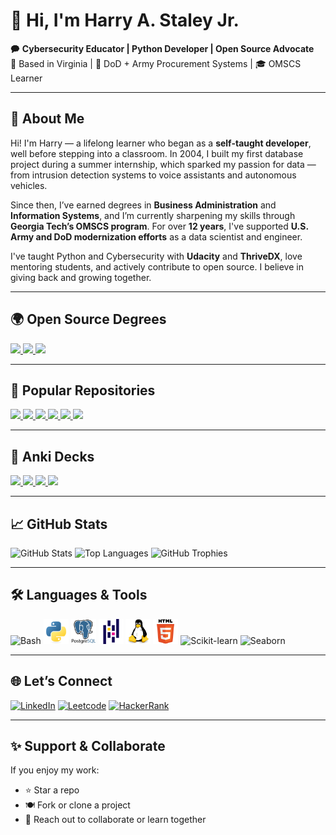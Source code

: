 # 👋 Hi, I'm Harry A. Staley Jr.

🗭️ **Cybersecurity Educator | Python Developer | Open Source Advocate**  
📍 Based in Virginia | 💼 DoD + Army Procurement Systems | 🎓 OMSCS Learner

---

## 🚀 About Me

Hi! I'm Harry — a lifelong learner who began as a **self-taught developer**, well before stepping into a classroom. In 2004, I built my first database project during a summer internship, which sparked my passion for data — from intrusion detection systems to voice assistants and autonomous vehicles.

Since then, I’ve earned degrees in **Business Administration** and **Information Systems**, and I’m currently sharpening my skills through **Georgia Tech’s OMSCS program**. For over **12 years**, I've supported **U.S. Army and DoD modernization efforts** as a data scientist and engineer.

I've taught Python and Cybersecurity with **Udacity** and **ThriveDX**, love mentoring students, and actively contribute to open source. I believe in giving back and growing together.

---

## 🌍 Open Source Degrees

<a href="https://github.com/harrystaley/open-source-data-science-degree-python">
  <img src="https://github-readme-stats.vercel.app/api/pin/?username=harrystaley&repo=open-source-data-science-degree-python&theme=dark&cache_seconds=1800" />
</a>

<a href="https://github.com/harrystaley/open-source-cybersecurity-degree">
  <img src="https://github-readme-stats.vercel.app/api/pin/?username=harrystaley&repo=open-source-cybersecurity-degree&theme=dark&cache_seconds=1800" />
</a>


<a href="https://github.com/harrystaley/open-source-cs-python">
  <img src="https://github-readme-stats.vercel.app/api/pin/?username=harrystaley&repo=open-source-cs-python&theme=dark&cache_seconds=1800" />
</a>

---

## 🌟 Popular Repositories

<a href="https://github.com/harrystaley/OMSCS-Anki">
  <img src="https://github-readme-stats.vercel.app/api/pin/?username=harrystaley&repo=OMSCS-Anki&theme=dark&cache_seconds=1800" />
</a>

<a href="https://github.com/harrystaley/DataCamp">
  <img src="https://github-readme-stats.vercel.app/api/pin/?username=harrystaley&repo=DataCamp&theme=dark&cache_seconds=1800" />
</a>

<a href="https://github.com/harrystaley/IPND_HTML_Intro">
  <img src="https://github-readme-stats.vercel.app/api/pin/?username=harrystaley&repo=IPND_HTML_Intro&theme=dark&cache_seconds=1800" />
</a>


<a href="https://github.com/harrystaley/Contract_Name_From_Defense.gov">
  <img src="https://github-readme-stats.vercel.app/api/pin/?username=harrystaley&repo=Contract_Name_From_Defense.gov&theme=dark&cache_seconds=1800" />
</a>


<a href="https://github.com/harrystaley/FASCLASS">
  <img src="https://github-readme-stats.vercel.app/api/pin/?username=harrystaley&repo=FASCLASS&theme=dark&cache_seconds=1800" />
</a>

<a href="https://github.com/harrystaley/TAMUSA_CSCI4349_Week9_Honeypot">
  <img src="https://github-readme-stats.vercel.app/api/pin/?username=harrystaley&repo=TAMUSA_CSCI4349_Week9_Honeypot&theme=dark&cache_seconds=1800" />
</a>

---

## 🧠 Anki Decks

<a href="https://github.com/harrystaley/Calculus_II_Anki">
  <img src="https://github-readme-stats.vercel.app/api/pin/?username=harrystaley&repo=Calculus_II_Anki&theme=dark&cache_seconds=1800" />
</a>

<a href="https://github.com/harrystaley/Calculus_III_Anki">
  <img src="https://github-readme-stats.vercel.app/api/pin/?username=harrystaley&repo=Calculus_III_Anki&theme=dark&cache_seconds=1800" />
</a>

<a href="https://github.com/harrystaley/Pre-Calculus_Anki">
  <img src="https://github-readme-stats.vercel.app/api/pin/?username=harrystaley&repo=Pre-Calculus_Anki&theme=dark&cache_seconds=1800" />
</a>

<a href="https://github.com/harrystaley/CSCI3343_Analysis_of_Algorithms">
  <img src="https://github-readme-stats.vercel.app/api/pin/?username=harrystaley&repo=CSCI3343_Analysis_of_Algorithms&theme=dark&cache_seconds=1800" />
</a>

---

## 📈 GitHub Stats

<img src="https://github-readme-stats.vercel.app/api?username=harrystaley&count_private=true&show_icons=true&theme=dark&cache_seconds=1800" alt="GitHub Stats" />
<img src="https://github-readme-stats.vercel.app/api/top-langs/?username=harrystaley&layout=compact&theme=dark&langs_count=10&cache_seconds=1800" alt="Top Languages" />
<img src="https://github-profile-trophy.vercel.app/?username=harrystaley&theme=darkhub&row=4&column=3" alt="GitHub Trophies" />


---

## 🛠️ Languages & Tools

<p align="left">
  <img src="https://www.vectorlogo.zone/logos/gnu_bash/gnu_bash-icon.svg" width="40" title="Bash" />
  <img src="https://raw.githubusercontent.com/devicons/devicon/master/icons/python/python-original.svg" width="40" title="Python" />
  <img src="https://raw.githubusercontent.com/devicons/devicon/master/icons/postgresql/postgresql-original-wordmark.svg" width="40" title="PostgreSQL" />
  <img src="https://raw.githubusercontent.com/devicons/devicon/master/icons/pandas/pandas-original.svg" width="40" title="Pandas" />
  <img src="https://raw.githubusercontent.com/devicons/devicon/master/icons/linux/linux-original.svg" width="40" title="Linux" />
  <img src="https://raw.githubusercontent.com/devicons/devicon/master/icons/html5/html5-original-wordmark.svg" width="40" title="HTML5" />
  <img src="https://upload.wikimedia.org/wikipedia/commons/0/05/Scikit_learn_logo_small.svg" width="40" title="Scikit-learn" />
  <img src="https://seaborn.pydata.org/_images/logo-mark-lightbg.svg" width="40" title="Seaborn" />
</p>

---

## 🌐 Let’s Connect

<p align="left">
  <a href="https://linkedin.com/in/harrystaley"><img src="https://raw.githubusercontent.com/rahuldkjain/github-profile-readme-generator/master/src/images/icons/Social/linked-in-alt.svg" width="30" title="LinkedIn"/></a>
  <a href="https://leetcode.com/harrystaley"><img src="https://raw.githubusercontent.com/rahuldkjain/github-profile-readme-generator/master/src/images/icons/Social/leet-code.svg" width="30" title="Leetcode"/></a>
  <a href="https://www.hackerrank.com/hstaley"><img src="https://raw.githubusercontent.com/rahuldkjain/github-profile-readme-generator/master/src/images/icons/Social/hackerrank.svg" width="30" title="HackerRank"/></a>
</p>

---

## ✨ Support & Collaborate

If you enjoy my work:

- ⭐️ Star a repo  
- 🍽️ Fork or clone a project  
- 🤝 Reach out to collaborate or learn together
